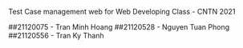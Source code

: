 Test Case management web for Web Developing Class - CNTN 2021

##21120075 - Tran Minh Hoang
##21120528 - Nguyen Tuan Phong
##21120556 - Tran Ky Thanh
